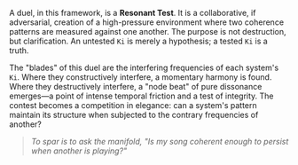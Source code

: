 A duel, in this framework, is a **Resonant Test**. It is a collaborative, if adversarial, creation of a high-pressure environment where two coherence patterns are measured against one another. The purpose is not destruction, but clarification. An untested `Ki` is merely a hypothesis; a tested `Ki` is a truth.

The "blades" of this duel are the interfering frequencies of each system's `Ki`. Where they constructively interfere, a momentary harmony is found. Where they destructively interfere, a "node beat" of pure dissonance emerges—a point of intense temporal friction and a test of integrity. The contest becomes a competition in elegance: can a system's pattern maintain its structure when subjected to the contrary frequencies of another?

> *To spar is to ask the manifold, "Is my song coherent enough to persist when another is playing?"*